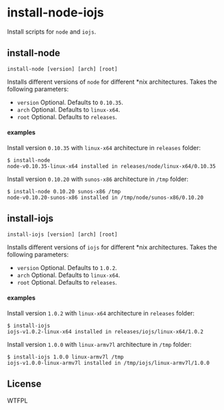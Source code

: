 # install-node-iojs

Install scripts for `node` and `iojs`.

## install-node

`install-node [version] [arch] [root]`

Installs different versions of `node` for different *nix architectures.  Takes the following parameters:

* `version` Optional. Defaults to `0.10.35`.
* `arch` Optional. Defaults to `linux-x64`.
* `root` Optional. Defaults to `releases`.

#### examples

Install version `0.10.35` with `linux-x64` architecture in `releases` folder:

```
$ install-node
node-v0.10.35-linux-x64 installed in releases/node/linux-x64/0.10.35
```

Install version `0.10.20` with `sunos-x86` architecture in `/tmp` folder:

```
$ install-node 0.10.20 sunos-x86 /tmp
node-v0.10.20-sunos-x86 installed in /tmp/node/sunos-x86/0.10.20
```

## install-iojs

`install-iojs [version] [arch] [root]`

Installs different versions of `iojs` for different *nix architectures.  Takes the following parameters:

* `version` Optional. Defaults to `1.0.2`.
* `arch` Optional. Defaults to `linux-x64`.
* `root` Optional. Defaults to `releases`.

#### examples

Install version `1.0.2` with `linux-x64` architecture in `releases` folder:

```
$ install-iojs
iojs-v1.0.2-linux-x64 installed in releases/iojs/linux-x64/1.0.2
```

Install version `1.0.0` with `linux-armv7l` architecture in `/tmp` folder:

```
$ install-iojs 1.0.0 linux-armv7l /tmp
iojs-v1.0.0-linux-armv7l installed in /tmp/iojs/linux-armv7l/1.0.0
```

## License
WTFPL